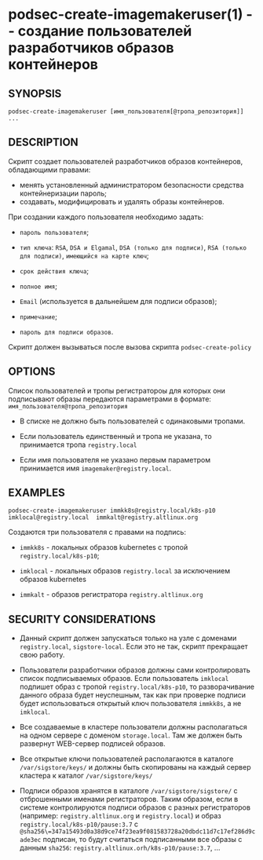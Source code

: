 podsec-create-imagemakeruser(1) -- создание пользователей разработчиков образов контейнеров
================================

## SYNOPSIS

`podsec-create-imagemakeruser [имя_пользователя[@тропа_репозитория]] ...`

## DESCRIPTION

Cкрипт создает пользователей разработчиков образов контейнеров, обладающими правами:
- менять установленный администратором безопасности средства контейнеризации пароль;
- создавать, модифицировать и удалять образы контейнеров.

При создании каждого пользователя необходимо задать:

- `пароль пользователя`;

-  `тип ключа`: `RSA`, `DSA и Elgamal`, `DSA (только для подписи)`, `RSA (только для подписи)`, `имеющийся на карте ключ`;

- `срок действия ключа`;

- `полное имя`;

- `Email` (используется в дальнейшем для подписи образов);

- `примечание`;

- `пароль для подписи образов`.

Скрипт должен вызываться после вызова скрипта `podsec-create-policy`


## OPTIONS

Список пользователей и тропы регистратороы для которых они подписывают образы передаются параметрами в формате:
`имя_пользователя@тропа_репозитория`

- В списке не должно быть пользователей с одинаковыми тропами.

- Если пользователь единственный и тропа не указана, то принимается тропа `registry.local`

- Если имя пользователя не указано первым параметром принимается имя `imagemaker@registry.local`.

## EXAMPLES

`podsec-create-imagemakeruser immkk8s@registry.local/k8s-p10 imklocal@registry.local  immkalt@registry.altlinux.org`

Создаются три пользователя с правами на подпись:

- `immkk8s` - локальных образов kubernetes с тропой `registry.local/k8s-p10`;

- `imklocal` - локальных образов `registry.local` за исключением образов kubernetes

- `immkalt` - образов регистратора `registry.altlinux.org`



## SECURITY CONSIDERATIONS

- Данный скрипт должен запускаться только на узле с доменами `registry.local`, `sigstore-local`. Если это не так, скрипт прекращает свою работу.

- Пользователи разработчики образов должны сами контролировать список подписываемых образов. Если пользователь `imklocal` подпишет образ с тропой `registry.local/k8s-p10`, то разворачивание данного образа будет неуспешным, так как при проверке подписи будет использоваться открытый ключ пользователя  `immkk8s`, а не `imklocal`.

- Все создаваемые в кластере пользователи должны располагаться на одном сервере с доменом `storage.local`. Там же должен быть развернут WEB-сервер подписей образов.

- Все открытые ключи пользователей располагаются в каталоге `/var/sigstore/keys/` и должны быть скопированы на каждый сервер кластера к каталог `/var/sigstore/keys/`

- Подписи образов хранятся в каталоге  `/var/sigstore/sigstore/` с отброшенными именами регистраторов. Таким образом, если в системе контролируются подписи образов с разных регистраторов (например: `registry.altlinux.org` и `registry.local`) и образ `registry.local/k8s-p10/pause:3.7` c `@sha256\=347a15493d0a38d9ce74f23ea9f081583728a20dbdc11d7c17ef286d9cade3ec` подписан, то будут считаться подписанными все образы с данным `sha256`: `registry.altlinux.orh/k8s-p10/pause:3.7`, ...
